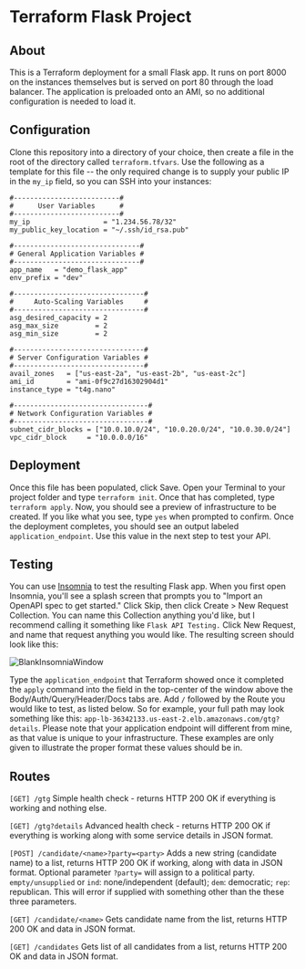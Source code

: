 # Terraform Flask Project

## About
This is a Terraform deployment for a small Flask app. It runs on port 8000 on the instances themselves but is served on port 80 through the load balancer. The application is preloaded onto an AMI, so no additional configuration is needed to load it.

## Configuration
Clone this repository into a directory of your choice, then create a file in the root of the directory called `terraform.tfvars`. Use the following as a template for this file -- the only required change is to supply your public IP in the `my_ip` field, so you can SSH into your instances:

```
#--------------------------#
#      User Variables      #
#--------------------------#
my_ip                  = "1.234.56.78/32"
my_public_key_location = "~/.ssh/id_rsa.pub"

#-------------------------------#
# General Application Variables #
#-------------------------------#
app_name   = "demo_flask_app"
env_prefix = "dev"

#--------------------------------#
#     Auto-Scaling Variables     #
#--------------------------------#
asg_desired_capacity = 2
asg_max_size         = 2
asg_min_size         = 2

#--------------------------------#
# Server Configuration Variables #
#--------------------------------#
avail_zones   = ["us-east-2a", "us-east-2b", "us-east-2c"]
ami_id        = "ami-0f9c27d16302904d1"
instance_type = "t4g.nano"

#---------------------------------#
# Network Configuration Variables #
#---------------------------------#
subnet_cidr_blocks = ["10.0.10.0/24", "10.0.20.0/24", "10.0.30.0/24"]
vpc_cidr_block     = "10.0.0.0/16"
```

## Deployment
Once this file has been populated, click Save. Open your Terminal to your project folder and type `terraform init`. Once that has completed, type `terraform apply`. Now, you should see a preview of infrastructure to be created. If you like what you see, type `yes` when prompted to confirm. Once the deployment completes, you should see an output labeled `application_endpoint`. Use this value in the next step to test your API.

## Testing
You can use [Insomnia](https://insomnia.rest/) to test the resulting Flask app. When you first open Insomnia, you'll see a splash screen that prompts you to "Import an OpenAPI spec to get started." Click Skip, then click Create > New Request Collection. You can name this Collection anything you'd like, but I recommend calling it something like `Flask API Testing.` Click New Request, and name that request anything you would like. The resulting screen should look like this:

![BlankInsomniaWindow](https://i.imgur.com/pKTZX7F.png)

Type the `application_endpoint` that Terraform showed once it completed the `apply` command into the field in the top-center of the window above the Body/Auth/Query/Header/Docs tabs are. Add `/` followed by the Route you would like to test, as listed below. So for example, your full path may look something like this: `app-lb-36342133.us-east-2.elb.amazonaws.com/gtg?details`. Please note that your application endpoint will different from mine, as that value is unique to your infrastructure. These examples are only given to illustrate the proper format these values should be in.

## Routes
`[GET] /gtg`
Simple health check - returns HTTP 200 OK if everything is working and nothing else.

`[GET] /gtg?details`
Advanced health check - returns HTTP 200 OK if everything is working along with some service details in JSON format.

`[POST] /candidate/<name>?party=<party>`
Adds a new string (candidate name) to a list, returns HTTP 200 OK if working, along with data in JSON format. Optional parameter `?party=` will assign to a political party. `empty/unsupplied` or `ind`: none/independent (default); `dem`: democratic; `rep`: republican. This will error if supplied with something other than the these three parameters.

`[GET] /candidate/<name>`
Gets candidate name from the list, returns HTTP 200 OK and data in JSON format.

`[GET] /candidates`
Gets list of all candidates from a list, returns HTTP 200 OK and data in JSON format.